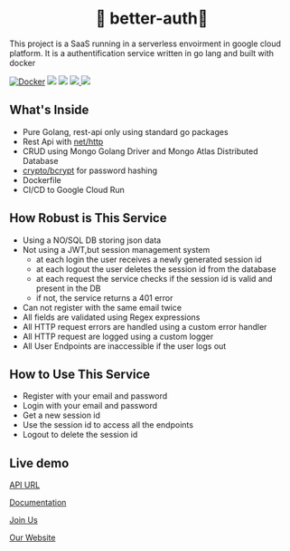 <h1 align="center">🎉 better-auth🎉</h1>
This project is a SaaS running in a serverless envoirment in google cloud platform. It is a authentification service written in go lang and built with docker

[![Docker](https://github.com/it-bahn/better-auth/actions/workflows/deploy-to-cloud-run.yml/badge.svg)](https://github.com/techonomylabs/better-auth/actions/workflows/deploy-to-cloud-run.yml)
<img src="https://img.shields.io/github/workflow/status/it-bahn/better-auth/Docker?label=GCP%20CLOUD%20RUN"/>
<img src="https://img.shields.io/github/license/it-bahn/better-auth" />
<a href="https://github.com/it-bahn/better-auth/issues">
<img src="https://img.shields.io/github/issues/it-bahn/better-auth" />
</a>
<img src="https://img.shields.io/github/languages/count/it-bahn/better-auth?style=flat-square"/>


## What's Inside

- Pure Golang, rest-api only using standard go packages
- Rest Api with [net/http](https://golang.org/pkg/net/http/)
- CRUD using Mongo Golang Driver and Mongo Atlas Distributed Database
- [crypto/bcrypt](https://golang.org/x/crypto/bcrypt) for password hashing
- Dockerfile
- CI/CD to Google Cloud Run

## How Robust is This Service
- Using a NO/SQL DB storing json data
- Not using a JWT,but session management system
  - at each login the user receives a newly generated session id
  - at each logout the user deletes the session id from the database
  - at each request the service checks if the session id is valid and present in the DB
  - if not, the service returns a 401 error
- Can not register with the same email twice
- All fields are validated using Regex expressions
- All HTTP request errors are handled using a custom error handler
- All HTTP request are logged using a custom logger
- All User Endpoints are inaccessible if the user logs out

## How to Use This Service
- Register with your email and password
- Login with your email and password
- Get a new session id
- Use the session id to access all the endpoints
- Logout to delete the session id

## Live demo

[API URL](https://techonomy-labs-o2k3wv2fsq-uc.a.run.app/api/v1/)

[Documentation](https://documenter.getpostman.com/view/21725756/UzJHRdXy)

[Join Us](https://app.getpostman.com/join-team?invite_code=40a4a16810b9f88648390722e98b8e79)

[Our Website](https.//it-bahn.com)

